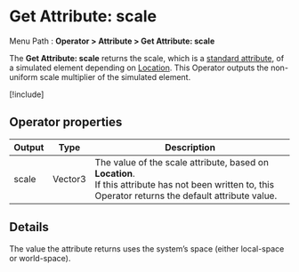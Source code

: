 # Get Attribute: scale

Menu Path : **Operator > Attribute > Get Attribute: scale**

The **Get Attribute: scale** returns the scale, which is a [standard attribute](Reference-Attributes.md), of a simulated element depending on [Location](Attributes.md#attribute-locations). This Operator outputs the non-uniform scale multiplier of the simulated element.

[!include[](Snippets/Operator-GetAttributeOperatorSettings.md)]

## Operator properties

| **Output** | **Type** | **Description**                                              |
| ---------- | -------- | ------------------------------------------------------------ |
| scale      | Vector3  | The value of the scale attribute, based on **Location**.<br/>If this attribute has not been written to, this Operator returns the default attribute value. |

## Details

The value the attribute returns uses the system’s space (either local-space or world-space).